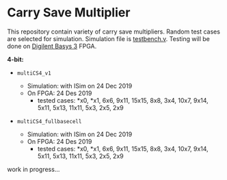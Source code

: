 # Carry Save Multiplier

This repository contain variety of carry save multipliers. Random test cases are selected for simulation. Simulation file is [testbench.v](https://github.com/suoglu/Carry-Save-Multiplier/blob/master/testbench.v). Testing will be done on [Digilent Basys 3](https://reference.digilentinc.com/reference/programmable-logic/basys-3/reference-manual) FPGA.

**4-bit:**
* `multiCS4_v1`
  * Simulation: with ISim on 24 Dec 2019
  * On FPGA: 24 Des 2019
    * tested cases: \*x0, \*x1, 6x6, 9x11, 15x15, 8x8, 3x4, 10x7, 9x14, 5x11, 5x13, 11x11, 5x3, 2x5, 2x9

* `multiCS4_fullbasecell`
  * Simulation: with ISim on 24 Dec 2019
  * On FPGA: 24 Des 2019
    * tested cases: \*x0, \*x1, 6x6, 9x11, 15x15, 8x8, 3x4, 10x7, 9x14, 5x11, 5x13, 11x11, 5x3, 2x5, 2x9

work in progress...
